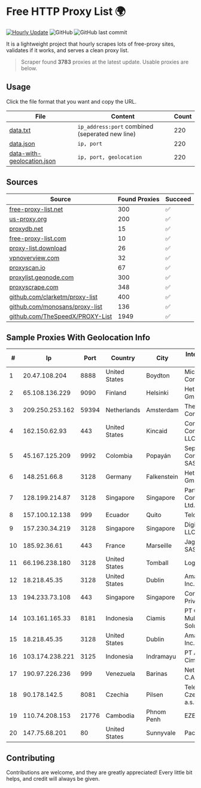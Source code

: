 
# Free HTTP Proxy List 🌍

[![Hourly Update](https://github.com/mertguvencli/http-proxy-list/actions/workflows/main.yml/badge.svg?branch=main)](https://github.com/mertguvencli/http-proxy-list/actions/workflows/main.yml)
![GitHub](https://img.shields.io/github/license/mertguvencli/http-proxy-list)
![GitHub last commit](https://img.shields.io/github/last-commit/mertguvencli/http-proxy-list)

It is a lightweight project that hourly scrapes lots of free-proxy sites, validates if it works, and serves a clean proxy list.


> Scraper found **3783** proxies at the latest update. Usable proxies are below.

## Usage

Click the file format that you want and copy the URL.


|File|Content|Count|
|----|-------|-----|
|[data.txt](https://raw.githubusercontent.com/mertguvencli/http-proxy-list/main/proxy-list/data.txt)|`ip_address:port` combined (seperated new line)|220|
|[data.json](https://raw.githubusercontent.com/mertguvencli/http-proxy-list/main/proxy-list/data.json)|`ip, port`|220|
|[data-with-geolocation.json](https://raw.githubusercontent.com/mertguvencli/http-proxy-list/main/proxy-list/data-with-geolocation.json)|`ip, port, geolocation`|220|

## Sources

|Source|Found Proxies|Succeed|
|------|-------------|-------|
|[free-proxy-list.net](https://free-proxy-list.net)|300|✅|
|[us-proxy.org](https://www.us-proxy.org)|200|✅|
|[proxydb.net](http://proxydb.net)|15|✅|
|[free-proxy-list.com](https://free-proxy-list.com/?page=&port=&type%5B%5D=http&type%5B%5D=https&up_time=0&search=Search)|10|✅|
|[proxy-list.download](https://www.proxy-list.download/HTTP)|26|✅|
|[vpnoverview.com](https://vpnoverview.com/privacy/anonymous-browsing/free-proxy-servers)|32|✅|
|[proxyscan.io](https://www.proxyscan.io)|67|✅|
|[proxylist.geonode.com](https://proxylist.geonode.com/api/proxy-list?limit=300&page=1&sort_by=lastChecked&sort_type=desc&protocols=http,https)|300|✅|
|[proxyscrape.com](https://api.proxyscrape.com/v2/?request=displayproxies&protocol=http&timeout=10000&country=all&ssl=all&anonymity=all)|348|✅|
|[github.com/clarketm/proxy-list](https://raw.githubusercontent.com/clarketm/proxy-list/master/proxy-list-raw.txt)|400|✅|
|[github.com/monosans/proxy-list](https://raw.githubusercontent.com/monosans/proxy-list/main/proxies/http.txt)|136|✅|
|[github.com/TheSpeedX/PROXY-List](https://raw.githubusercontent.com/TheSpeedX/PROXY-List/master/http.txt)|1949|✅|


## Sample Proxies With Geolocation Info

|#|Ip|Port|Country|City|Internet Service Provider|
|-|--|----|-------|----|-------------------------|
|1|20.47.108.204|8888|United States|Boydton|Microsoft Corporation|
|2|65.108.136.229|9090|Finland|Helsinki|Hetzner Online GmbH|
|3|209.250.253.162|59394|Netherlands|Amsterdam|The Constant Company|
|4|162.150.62.93|443|United States|Kincaid|Comcast Cable Communications, LLC|
|5|45.167.125.209|9992|Colombia|Popayán|Sepcom Comunicaciones SAS|
|6|148.251.66.8|3128|Germany|Falkenstein|Hetzner Online GmbH|
|7|128.199.214.87|3128|Singapore|Singapore|Partner Communications Ltd.|
|8|157.100.12.138|999|Ecuador|Quito|Telconet S.A|
|9|157.230.34.219|3128|Singapore|Singapore|DigitalOcean, LLC|
|10|185.92.36.61|443|France|Marseille|Jaguar Network SAS|
|11|66.196.238.180|3128|United States|Tomball|Logix|
|12|18.218.45.35|3128|United States|Dublin|Amazon.com, Inc.|
|13|194.233.73.108|443|Singapore|Singapore|Contabo Asia Private Limited|
|14|103.161.165.33|8181|Indonesia|Ciamis|PT Galuh Multidata Solution|
|15|18.218.45.35|3128|United States|Dublin|Amazon.com, Inc.|
|16|103.174.238.221|3125|Indonesia|Indramayu|PT Anugerah Cimanuk Raya|
|17|190.97.226.236|999|Venezuela|Barinas|NetLink América C.A.|
|18|90.178.142.5|8081|Czechia|Pilsen|Telefonica O2 Czech Republic, a.s.|
|19|110.74.208.153|21776|Cambodia|Phnom Penh|EZECOM limited|
|20|147.75.68.201|80|United States|Sunnyvale|Packet Host, Inc.|



## Contributing

Contributions are welcome, and they are greatly appreciated! Every
little bit helps, and credit will always be given.


